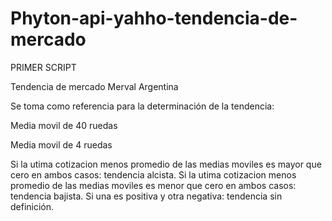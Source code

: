 # Phyton-api-yahho-tendencia-de-mercado
PRIMER SCRIPT

Tendencia de mercado
Merval Argentina

Se toma como referencia para la determinación de la tendencia:

Media movil de 40 ruedas

Media movil de 4 ruedas

Si la utima cotizacion menos promedio de las medias moviles es mayor que cero en ambos casos: tendencia alcista.
Si la utima cotizacion menos promedio de las medias moviles es menor que cero en ambos casos: tendencia bajista.
Si una es positiva y otra negativa: tendencia sin definición.
